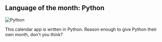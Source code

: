 ## Language of the month: Python
![Python](http://www.python.org/static/community_logos/python-logo-master-v3-TM.png)

This calendar app is written in Python. Reason enough to give Python their own month, don't you think?